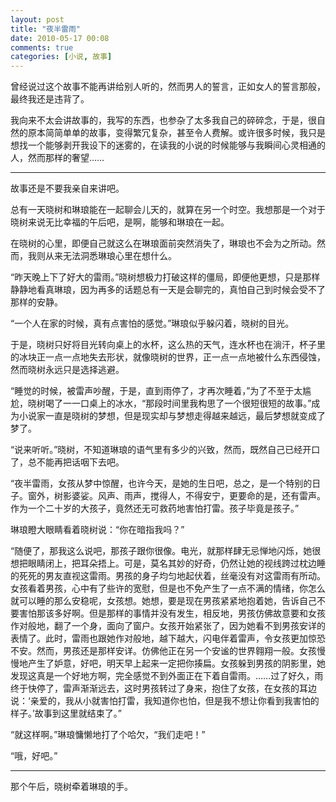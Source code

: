 ```yaml
---
layout: post
title: "夜半雷雨"
date: 2010-05-17 00:08
comments: true
categories: [小说, 故事]
---
```


<div class='begin-indent2em'></div>
曾经说过这个故事不能再讲给别人听的，然而男人的誓言，正如女人的誓言那般，最终我还是违背了。

我向来不太会讲故事的，我写的东西，也参杂了太多我自己的碎碎念，于是，很自然的原本简简单单的故事，变得繁冗复杂，甚至令人费解。或许很多时候，我只是想找一个能够剥开我设下的迷雾的，在读我的小说的时候能够与我瞬间心灵相通的人，然而那样的奢望……

--- 

故事还是不要我亲自来讲吧。

总有一天晓树和琳琅能在一起聊会儿天的，就算在另一个时空。我想那是一个对于晓树来说无比幸福的午后吧，是啊，能够和琳琅在一起。

<!-- more --><div class='read-more-mark'></div>

在晓树的心里，即便自己就这么在琳琅面前突然消失了，琳琅也不会为之所动。然而，我则从来无法洞悉琳琅心里在想什么。

“昨天晚上下了好大的雷雨。”晓树想极力打破这样的僵局，即便他更想，只是那样静静地看真琳琅，因为再多的话题总有一天是会聊完的，真怕自己到时候会受不了那样的安静。

“一个人在家的时候，真有点害怕的感觉。”琳琅似乎躲闪着，晓树的目光。

于是，晓树只好将目光转向桌上的水杯，这么热的天气，连水杯也在淌汗，杯子里的冰块正一点一点地失去形状，就像晓树的世界，正一点一点地被什么东西侵蚀，然而晓树永远只是选择逃避。

“睡觉的时候，被雷声吵醒，于是，直到雨停了，才再次睡着，”为了不至于太尴尬，晓树喝了一一口桌上的冰水，“那段时间里我构思了一个很短很短的故事。”成为小说家一直是晓树的梦想，但是现实却与梦想走得越来越远，最后梦想就变成了梦了。

“说来听听。”晓树，不知道琳琅的语气里有多少的兴致，然而，既然自己已经开口了，总不能再把话咽下去吧。

“夜半雷雨，女孩从梦中惊醒，也许今天，是她的生日吧，总之，是一个特别的日子。窗外，树影婆娑。风声、雨声，搅得人，不得安宁，更要命的是，还有雷声。作为一个二十岁的大孩子，竟然还无可救药地害怕打雷。孩子毕竟是孩子。”

琳琅瞪大眼睛看着晓树说：“你在暗指我吗？”

“随便了，那我这么说吧，那孩子跟你很像。电光，就那样肆无忌惮地闪烁，她很想把眼睛闭上，把耳朵捂上。可是，莫名其妙的好奇，仍然让她的视线跨过枕边睡的死死的男友直视这雷雨。男孩的身子均匀地起伏着，丝毫没有对这雷雨有所动。女孩看着男孩，心中有了些许的宽慰，但是也不免产生了一点不满的情绪，你怎么就可以睡的那么安稳呢，女孩想。她想，要是现在男孩紧紧地抱着她，告诉自己不要害怕那该多好啊。但是那样的事情并没有发生，相反地，男孩仿佛故意要和女孩作对般地，翻了一个身，面向了窗户。女孩开始紧张了，因为她看不到男孩安详的表情了。此时，雷雨也跟她作对般地，越下越大，闪电伴着雷声，令女孩更加惊恐不安。然而，男孩还是那样安详。仿佛他正在另一个安谧的世界翱翔一般。女孩慢慢地产生了妒意，好吧，明天早上起来一定把你揍扁。女孩躲到男孩的阴影里，她发现这真是一个好地方啊，完全感觉不到外面正在下着自雷雨。……过了好久，雨终于快停了，雷声渐渐远去，这时男孩转过了身来，抱住了女孩，在女孩的耳边说：‘亲爱的，我从小就害怕打雷，我知道你也怕，但是我不想让你看到我害怕的样子。’故事到这里就结束了。”

“就这样啊。”琳琅慵懒地打了个哈欠，“我们走吧！”

“哦，好吧。”

--- 

那个午后，晓树牵着琳琅的手。

